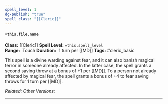 ```yaml
---
spell_level: 1
dg-publish: "true"
spell_class: "[[Cleric]]"
---
```


#### `=this.file.name`

**Class:** [[Cleric]]
**Spell Level:** `=this.spell_level`  
**Range:**  Touch
**Duration:**  1 turn per [[MD]]
**Tags:** #cleric_basic 

This spell is a divine warding against fear, and it can also banish magical terror in someone already affected. In the latter case, the spell grants a second saving throw at a bonus of +1 per [[MD]]. To a person not already affected by magical fear, the spell grants a bonus of +4 to fear saving throws for 1 turn per [[MD]].

*Related:* 
*Other Versions:*
___
